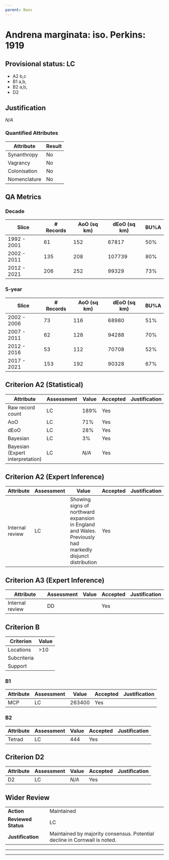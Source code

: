 ```yaml
---
parent: Bees
---
```

# Andrena marginata: iso. Perkins: 1919
## Provisional status: LC
- A2 b,c
- B1 a,b, 
- B2 a,b, 
- D2

## Justification
*N/A*
### Quantified Attributes
|Attribute|Result|
|---|---|
|Synanthropy|No|
|Vagrancy|No|
|Colonisation|No|
|Nomenclature|No|
## QA Metrics
### Decade
| Slice | # Records | AoO (sq km) | dEoO (sq km) |BU%A |
|---|---|---|---|---|
|1992 - 2001|61|152|67817|50%|
|2002 - 2011|135|208|107739|80%|
|2012 - 2021|206|252|99329|73%|
### 5-year
| Slice | # Records | AoO (sq km) | dEoO (sq km) |BU%A |
|---|---|---|---|---|
|2002 - 2006|73|116|68980|51%|
|2007 - 2011|62|128|94288|70%|
|2012 - 2016|53|112|70708|52%|
|2017 - 2021|153|192|90328|67%|
## Criterion A2 (Statistical)
|Attribute|Assessment|Value|Accepted|Justification
|---|---|---|---|---|
|Raw record count|LC|189%|Yes||
|AoO|LC|71%|Yes||
|dEoO|LC|28%|Yes||
|Bayesian|LC|3%|Yes||
|Bayesian (Expert interpretation)|LC|*N/A*|Yes||
## Criterion A2 (Expert Inference)
|Attribute|Assessment|Value|Accepted|Justification
|---|---|---|---|---|
|Internal review|LC|Showing signs of northward expansion in England and Wales. Previously had markedly disjunct distribution|Yes||
## Criterion A3 (Expert Inference)
|Attribute|Assessment|Value|Accepted|Justification
|---|---|---|---|---|
|Internal review|DD||Yes||
## Criterion B
|Criterion| Value|
|---|---|
|Locations|>10|
|Subcriteria||
|Support||
### B1
|Attribute|Assessment|Value|Accepted|Justification
|---|---|---|---|---|
|MCP|LC|263400|Yes||
### B2
|Attribute|Assessment|Value|Accepted|Justification
|---|---|---|---|---|
|Tetrad|LC|444|Yes||
## Criterion D2
|Attribute|Assessment|Value|Accepted|Justification
|---|---|---|---|---|
|D2|LC|*N/A*|Yes||
## Wider Review
|  |  |
|---|---|
|**Action**|Maintained|
|**Reviewed Status**|LC|
|**Justification**|Maintained by majority consensus. Potential decline in Cornwall is noted.|
---
 ---
 <br><br>
 
